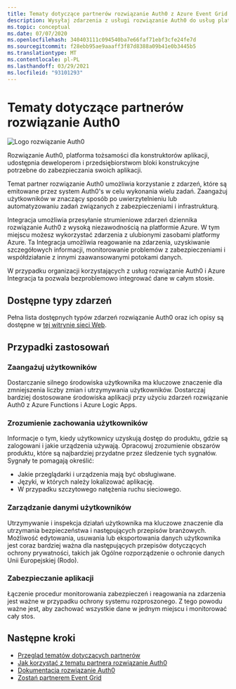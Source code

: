 ```yaml
---
title: Tematy dotyczące partnerów rozwiązanie Auth0 z Azure Event Grid
description: Wysyłaj zdarzenia z usługi rozwiązanie Auth0 do usług platformy Azure za pomocą Azure Event Grid.
ms.topic: conceptual
ms.date: 07/07/2020
ms.openlocfilehash: 340403111c094540ba7e66faf71ebf3cfe24fe7d
ms.sourcegitcommit: f28ebb95ae9aaaff3f87d8388a09b41e0b3445b5
ms.translationtype: MT
ms.contentlocale: pl-PL
ms.lasthandoff: 03/29/2021
ms.locfileid: "93101293"
---
```

# <a name="auth0-partner-topics"></a>Tematy dotyczące partnerów rozwiązanie Auth0
![Logo rozwiązanie Auth0](./media/auth0-overview/auth0-logo.png)

Rozwiązanie Auth0, platforma tożsamości dla konstruktorów aplikacji, udostępnia deweloperom i przedsiębiorstwom bloki konstrukcyjne potrzebne do zabezpieczania swoich aplikacji.

Temat partner rozwiązanie Auth0 umożliwia korzystanie z zdarzeń, które są emitowane przez system Auth0's w celu wykonania wielu zadań. Zaangażuj użytkowników w znaczący sposób po uwierzytelnieniu lub automatyzowaniu zadań związanych z zabezpieczeniami i infrastrukturą.

Integracja umożliwia przesyłanie strumieniowe zdarzeń dziennika rozwiązanie Auth0 z wysoką niezawodnością na platformie Azure. W tym miejscu możesz wykorzystać zdarzenia z ulubionymi zasobami platformy Azure. Ta Integracja umożliwia reagowanie na zdarzenia, uzyskiwanie szczegółowych informacji, monitorowanie problemów z zabezpieczeniami i współdziałanie z innymi zaawansowanymi potokami danych.

W przypadku organizacji korzystających z usług rozwiązanie Auth0 i Azure Integracja ta pozwala bezproblemowo integrować dane w całym stosie. 
 
## <a name="available-event-types"></a>Dostępne typy zdarzeń
Pełna lista dostępnych typów zdarzeń rozwiązanie Auth0 oraz ich opisy są dostępne w [tej witrynie sieci Web](https://auth0.com/docs/logs/references/log-event-type-codes).

## <a name="use-cases"></a>Przypadki zastosowań

### <a name="engage-with-your-users"></a>Zaangażuj użytkowników
Dostarczanie silnego środowiska użytkownika ma kluczowe znaczenie dla zmniejszenia liczby zmian i utrzymywania użytkowników. Dostarczaj bardziej dostosowane środowiska aplikacji przy użyciu zdarzeń rozwiązanie Auth0 z Azure Functions i Azure Logic Apps. 

### <a name="understand-user-behavior"></a>Zrozumienie zachowania użytkowników
Informacje o tym, kiedy użytkownicy uzyskują dostęp do produktu, gdzie są zalogowani i jakie urządzenia używają. Opracowuj zrozumienie obszarów produktu, które są najbardziej przydatne przez śledzenie tych sygnałów. Sygnały te pomagają określić:
- Jakie przeglądarki i urządzenia mają być obsługiwane. 
- Języki, w których należy lokalizować aplikację. 
- W przypadku szczytowego natężenia ruchu sieciowego. 

### <a name="manage-user-data"></a>Zarządzanie danymi użytkowników
Utrzymywanie i inspekcja działań użytkownika ma kluczowe znaczenie dla utrzymania bezpieczeństwa i następujących przepisów branżowych. Możliwość edytowania, usuwania lub eksportowania danych użytkownika jest coraz bardziej ważna dla następujących przepisów dotyczących ochrony prywatności, takich jak Ogólne rozporządzenie o ochronie danych Unii Europejskiej (Rodo).

### <a name="secure-your-application"></a>Zabezpieczanie aplikacji
Łączenie procedur monitorowania zabezpieczeń i reagowania na zdarzenia jest ważne w przypadku ochrony systemu rozproszonego. Z tego powodu ważne jest, aby zachować wszystkie dane w jednym miejscu i monitorować cały stos. 

## <a name="next-steps"></a>Następne kroki

- [Przegląd tematów dotyczących partnerów](partner-events-overview.md)
- [Jak korzystać z tematu partnera rozwiązanie Auth0](auth0-how-to.md)
- [Dokumentacja rozwiązanie Auth0](https://auth0.com/docs/azure-tutorial)
- [Zostań partnerem Event Grid](partner-onboarding-overview.md)

